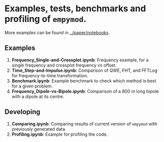 # Examples, tests, benchmarks and profiling of `empymod`.

More examples can be found in [../paper/notebooks](../paper/notebooks).

## Examples

1. **Frequency_Single-and-Crossplot.ipynb**: Frequency example, for a single frequency and crossplot frequency vs offset.
2. **Time_Step-and-Impulse.ipynb**: Comparison of QWE, FHT, and FFTLog for frequency-to-time transformation.
3. **Benchmark.ipynb**: Example benchmark to check which method is best for a given problem.
4. **Frequency_Dipole-vs-Bipole.ipynb**: Comparison of a 800 m long bipole with a dipole at its centre.

## Developing

1. **Comparing.ipynb**: Comparing results of current version of `empymod` with previously generated data.
2. **Profiling.ipynb**: Example for profiling the code.
